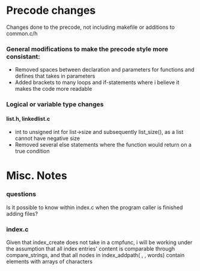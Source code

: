 

# Precode changes
Changes done to the precode, not including makefile or additions to common.c/h

### General modifications to make the precode style more consistant:  
  * Removed spaces between declaration and parameters for functions and defines that takes in parameters  
  * Added brackets to many loops and if-statements where i believe it makes the code more readable  

### Logical or variable type changes
  #### list.h, linkedlist.c
  * int to unsigned int for list->size and subsequently list_size(), as a list cannot have negative size
  * Removed several else statements where the function would return on a true condition
  <!-- #### set.h, aatreeset.c, treeset.c
  * when attempting to add an item to a set, the set is required to check whether or not the item exists.
  * if set_add() does not provide a return value for whether or not the item is a duplicate, the only option is 
    to call set_contains() beforehand. However, this is completely avoidable if set_add instead returns information
    it is already in possession of.
    This is poor design, and set_add should absolutely return a value. -->


# Misc. Notes
### questions
Is it possible to know within index.c when the program caller is finished adding files?

### index.c  
Given that index_create does not take in a cmpfunc, i will be working under the assumption
that all index entries' content is comparable through compare_strings, and that all nodes in index_addpath( , , words) 
contain elements with arrays of characters
